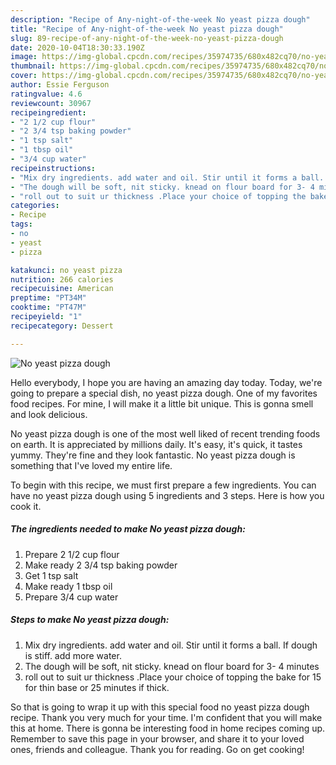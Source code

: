 ```yaml
---
description: "Recipe of Any-night-of-the-week No yeast pizza dough"
title: "Recipe of Any-night-of-the-week No yeast pizza dough"
slug: 89-recipe-of-any-night-of-the-week-no-yeast-pizza-dough
date: 2020-10-04T18:30:33.190Z
image: https://img-global.cpcdn.com/recipes/35974735/680x482cq70/no-yeast-pizza-dough-recipe-main-photo.jpg
thumbnail: https://img-global.cpcdn.com/recipes/35974735/680x482cq70/no-yeast-pizza-dough-recipe-main-photo.jpg
cover: https://img-global.cpcdn.com/recipes/35974735/680x482cq70/no-yeast-pizza-dough-recipe-main-photo.jpg
author: Essie Ferguson
ratingvalue: 4.6
reviewcount: 30967
recipeingredient:
- "2 1/2 cup flour"
- "2 3/4 tsp baking powder"
- "1 tsp salt"
- "1 tbsp oil"
- "3/4 cup water"
recipeinstructions:
- "Mix dry ingredients. add water and oil. Stir until it forms a ball. If dough is stiff. add more water."
- "The dough will be soft, nit sticky. knead on flour board for 3- 4 minutes"
- "roll out to suit ur thickness .Place your choice of topping the bake for 15 for thin base or 25 minutes if thick."
categories:
- Recipe
tags:
- no
- yeast
- pizza

katakunci: no yeast pizza 
nutrition: 266 calories
recipecuisine: American
preptime: "PT34M"
cooktime: "PT47M"
recipeyield: "1"
recipecategory: Dessert

---
```



![No yeast pizza dough](https://img-global.cpcdn.com/recipes/35974735/680x482cq70/no-yeast-pizza-dough-recipe-main-photo.jpg)

Hello everybody, I hope you are having an amazing day today. Today, we're going to prepare a special dish, no yeast pizza dough. One of my favorites food recipes. For mine, I will make it a little bit unique. This is gonna smell and look delicious.



No yeast pizza dough is one of the most well liked of recent trending foods on earth. It is appreciated by millions daily. It's easy, it's quick, it tastes yummy. They're fine and they look fantastic. No yeast pizza dough is something that I've loved my entire life.


To begin with this recipe, we must first prepare a few ingredients. You can have no yeast pizza dough using 5 ingredients and 3 steps. Here is how you cook it.

<!--inarticleads1-->

##### The ingredients needed to make No yeast pizza dough:

1. Prepare 2 1/2 cup flour
1. Make ready 2 3/4 tsp baking powder
1. Get 1 tsp salt
1. Make ready 1 tbsp oil
1. Prepare 3/4 cup water




<!--inarticleads2-->

##### Steps to make No yeast pizza dough:

1. Mix dry ingredients. add water and oil. Stir until it forms a ball. If dough is stiff. add more water.
1. The dough will be soft, nit sticky. knead on flour board for 3- 4 minutes
1. roll out to suit ur thickness .Place your choice of topping the bake for 15 for thin base or 25 minutes if thick.




So that is going to wrap it up with this special food no yeast pizza dough recipe. Thank you very much for your time. I'm confident that you will make this at home. There is gonna be interesting food in home recipes coming up. Remember to save this page in your browser, and share it to your loved ones, friends and colleague. Thank you for reading. Go on get cooking!
